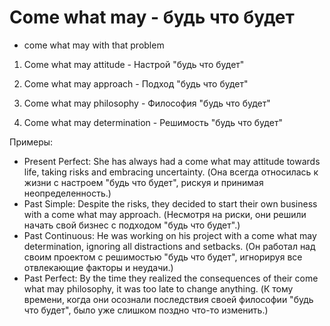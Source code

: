 # Come what may - будь что будет

- come what may with that problem

1. Come what may attitude - Настрой "будь что будет"

2. Come what may approach - Подход "будь что будет"

3. Come what may philosophy - Философия "будь что будет"

4. Come what may determination - Решимость "будь что будет"

Примеры:

- Present Perfect: She has always had a come what may attitude towards life, taking risks and embracing uncertainty. (Она всегда относилась к жизни с настроем "будь что будет", рискуя и принимая неопределенность.)
- Past Simple: Despite the risks, they decided to start their own business with a come what may approach. (Несмотря на риски, они решили начать свой бизнес с подходом "будь что будет".)
- Past Continuous: He was working on his project with a come what may determination, ignoring all distractions and setbacks. (Он работал над своим проектом с решимостью "будь что будет", игнорируя все отвлекающие факторы и неудачи.)
- Past Perfect: By the time they realized the consequences of their come what may philosophy, it was too late to change anything. (К тому времени, когда они осознали последствия своей философии "будь что будет", было уже слишком поздно что-то изменить.)
